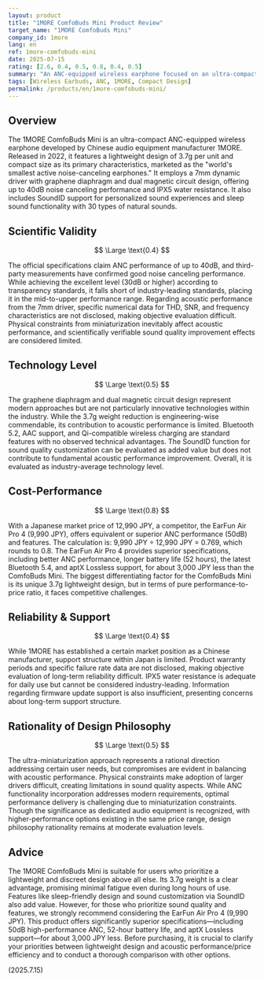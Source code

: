 ```yaml
---
layout: product
title: "1MORE ComfoBuds Mini Product Review"
target_name: "1MORE ComfoBuds Mini"
company_id: 1more
lang: en
ref: 1more-comfobuds-mini
date: 2025-07-15
rating: [2.6, 0.4, 0.5, 0.8, 0.4, 0.5]
summary: "An ANC-equipped wireless earphone focused on an ultra-compact design. While its 3.7g lightweight build is commendable, it lacks fundamental acoustic performance and technical advantages, resulting in low competitiveness for its price."
tags: [Wireless Earbuds, ANC, 1MORE, Compact Design]
permalink: /products/en/1more-comfobuds-mini/
---
```


## Overview

The 1MORE ComfoBuds Mini is an ultra-compact ANC-equipped wireless earphone developed by Chinese audio equipment manufacturer 1MORE. Released in 2022, it features a lightweight design of 3.7g per unit and compact size as its primary characteristics, marketed as the "world's smallest active noise-canceling earphones." It employs a 7mm dynamic driver with graphene diaphragm and dual magnetic circuit design, offering up to 40dB noise canceling performance and IPX5 water resistance. It also includes SoundID support for personalized sound experiences and sleep sound functionality with 30 types of natural sounds.

## Scientific Validity

$$ \Large \text{0.4} $$

The official specifications claim ANC performance of up to 40dB, and third-party measurements have confirmed good noise canceling performance. While achieving the excellent level (30dB or higher) according to transparency standards, it falls short of industry-leading standards, placing it in the mid-to-upper performance range. Regarding acoustic performance from the 7mm driver, specific numerical data for THD, SNR, and frequency characteristics are not disclosed, making objective evaluation difficult. Physical constraints from miniaturization inevitably affect acoustic performance, and scientifically verifiable sound quality improvement effects are considered limited.

## Technology Level

$$ \Large \text{0.5} $$

The graphene diaphragm and dual magnetic circuit design represent modern approaches but are not particularly innovative technologies within the industry. While the 3.7g weight reduction is engineering-wise commendable, its contribution to acoustic performance is limited. Bluetooth 5.2, AAC support, and Qi-compatible wireless charging are standard features with no observed technical advantages. The SoundID function for sound quality customization can be evaluated as added value but does not contribute to fundamental acoustic performance improvement. Overall, it is evaluated as industry-average technology level.

## Cost-Performance

$$ \Large \text{0.8} $$

With a Japanese market price of 12,990 JPY, a competitor, the EarFun Air Pro 4 (9,990 JPY), offers equivalent or superior ANC performance (50dB) and features. The calculation is: 9,990 JPY ÷ 12,990 JPY = 0.769, which rounds to 0.8. The EarFun Air Pro 4 provides superior specifications, including better ANC performance, longer battery life (52 hours), the latest Bluetooth 5.4, and aptX Lossless support, for about 3,000 JPY less than the ComfoBuds Mini. The biggest differentiating factor for the ComfoBuds Mini is its unique 3.7g lightweight design, but in terms of pure performance-to-price ratio, it faces competitive challenges.

## Reliability & Support

$$ \Large \text{0.4} $$

While 1MORE has established a certain market position as a Chinese manufacturer, support structure within Japan is limited. Product warranty periods and specific failure rate data are not disclosed, making objective evaluation of long-term reliability difficult. IPX5 water resistance is adequate for daily use but cannot be considered industry-leading. Information regarding firmware update support is also insufficient, presenting concerns about long-term support structure.

## Rationality of Design Philosophy

$$ \Large \text{0.5} $$

The ultra-miniaturization approach represents a rational direction addressing certain user needs, but compromises are evident in balancing with acoustic performance. Physical constraints make adoption of larger drivers difficult, creating limitations in sound quality aspects. While ANC functionality incorporation addresses modern requirements, optimal performance delivery is challenging due to miniaturization constraints. Though the significance as dedicated audio equipment is recognized, with higher-performance options existing in the same price range, design philosophy rationality remains at moderate evaluation levels.

## Advice

The 1MORE ComfoBuds Mini is suitable for users who prioritize a lightweight and discreet design above all else. Its 3.7g weight is a clear advantage, promising minimal fatigue even during long hours of use. Features like sleep-friendly design and sound customization via SoundID also add value. However, for those who prioritize sound quality and features, we strongly recommend considering the EarFun Air Pro 4 (9,990 JPY). This product offers significantly superior specifications—including 50dB high-performance ANC, 52-hour battery life, and aptX Lossless support—for about 3,000 JPY less. Before purchasing, it is crucial to clarify your priorities between lightweight design and acoustic performance/price efficiency and to conduct a thorough comparison with other options.

(2025.7.15)
